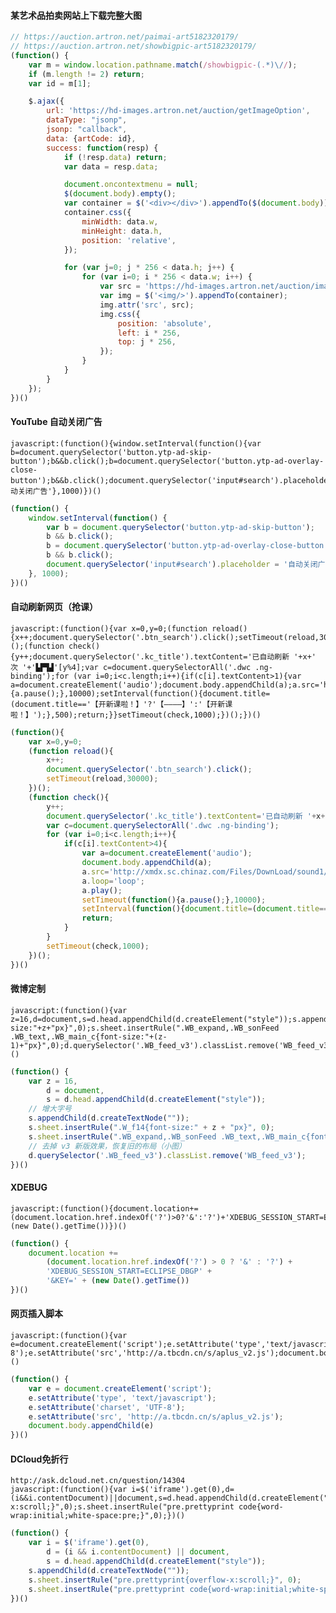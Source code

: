 #### 某艺术品拍卖网站上下载完整大图

```javascript
// https://auction.artron.net/paimai-art5182320179/
// https://auction.artron.net/showbigpic-art5182320179/
(function() {
	var m = window.location.pathname.match(/showbigpic-(.*)\//);
	if (m.length != 2) return;
	var id = m[1];

	$.ajax({
		url: 'https://hd-images.artron.net/auction/getImageOption',
		dataType: "jsonp",
		jsonp: "callback",
		data: {artCode: id},
		success: function(resp) {
			if (!resp.data) return;
			var data = resp.data;

			document.oncontextmenu = null;
			$(document.body).empty();
			var container = $('<div></div>').appendTo($(document.body));
			container.css({
				minWidth: data.w,
				minHeight: data.h,
				position: 'relative',
			});

			for (var j=0; j * 256 < data.h; j++) {
				for (var i=0; i * 256 < data.w; i++) {
					var src = 'https://hd-images.artron.net/auction/images/' + id + '/12/' + i + '_' + j + '.jpg';
					var img = $('<img/>').appendTo(container);
					img.attr('src', src);
					img.css({
						position: 'absolute',
						left: i * 256,
						top: j * 256,
					});
				}
			}
		}
	});
})()
```

#### YouTube 自动关闭广告

	javascript:(function(){window.setInterval(function(){var b=document.querySelector('button.ytp-ad-skip-button');b&&b.click();b=document.querySelector('button.ytp-ad-overlay-close-button');b&&b.click();document.querySelector('input#search').placeholder='自动关闭广告'},1000)})()

```javascript
(function() {
	window.setInterval(function() {
		var b = document.querySelector('button.ytp-ad-skip-button');
		b && b.click();
		b = document.querySelector('button.ytp-ad-overlay-close-button');
		b && b.click();
		document.querySelector('input#search').placeholder = '自动关闭广告';
	}, 1000);
})()
```

#### 自动刷新网页（抢课）

	javascript:(function(){var x=0,y=0;(function reload(){x++;document.querySelector('.btn_search').click();setTimeout(reload,30000);})();(function check(){y++;document.querySelector('.kc_title').textContent='已自动刷新 '+x+' 次 '+'▙▛▜▟'[y%4];var c=document.querySelectorAll('.dwc .ng-binding');for (var i=0;i<c.length;i++){if(c[i].textContent>1){var a=document.createElement('audio');document.body.appendChild(a);a.src='http://xmdx.sc.chinaz.com/Files/DownLoad/sound1/201709/9239.mp3';a.loop='loop';a.play();setTimeout(function(){a.pause();},10000);setInterval(function(){document.title=(document.title=='【开新课啦！】'?'【————】':'【开新课啦！】');},500);return;}}setTimeout(check,1000);})();})()

```javascript
(function(){
	var x=0,y=0;
	(function reload(){
		x++;
		document.querySelector('.btn_search').click();
		setTimeout(reload,30000);
	})();
	(function check(){
		y++;
		document.querySelector('.kc_title').textContent='已自动刷新 '+x+' 次 '+'▙▛▜▟'[y%4];
		var c=document.querySelectorAll('.dwc .ng-binding');
		for (var i=0;i<c.length;i++){
			if(c[i].textContent>4){
				var a=document.createElement('audio');
				document.body.appendChild(a);
				a.src='http://xmdx.sc.chinaz.com/Files/DownLoad/sound1/201709/9239.mp3';
				a.loop='loop';
				a.play();
				setTimeout(function(){a.pause();},10000);
				setInterval(function(){document.title=(document.title=='【开新课啦！】'?'【————】':'【开新课啦！】');},500);
				return;
			}
		}
		setTimeout(check,1000);
	})();
})()
```

#### 微博定制

	javascript:(function(){var z=16,d=document,s=d.head.appendChild(d.createElement("style"));s.appendChild(d.createTextNode(""));s.sheet.insertRule(".W_f14{font-size:"+z+"px}",0);s.sheet.insertRule(".WB_expand,.WB_sonFeed .WB_text,.WB_main_c{font-size:"+(z-1)+"px}",0);d.querySelector('.WB_feed_v3').classList.remove('WB_feed_v3');})()

```javascript
(function() {
	var z = 16,
		d = document,
		s = d.head.appendChild(d.createElement("style"));
	// 增大字号
	s.appendChild(d.createTextNode(""));
	s.sheet.insertRule(".W_f14{font-size:" + z + "px}", 0);
	s.sheet.insertRule(".WB_expand,.WB_sonFeed .WB_text,.WB_main_c{font-size:" + (z - 1) + "px}", 0);
	// 去掉 v3 新版效果，恢复旧的布局（小图）
	d.querySelector('.WB_feed_v3').classList.remove('WB_feed_v3');
})()
```

#### XDEBUG

	javascript:(function(){document.location+=(document.location.href.indexOf('?')>0?'&':'?')+'XDEBUG_SESSION_START=ECLIPSE_DBGP'+'&KEY='+(new Date().getTime())})()

```javascript
(function() {
	document.location +=
		(document.location.href.indexOf('?') > 0 ? '&' : '?') +
		'XDEBUG_SESSION_START=ECLIPSE_DBGP' +
		'&KEY=' + (new Date().getTime())
})()
```

#### 网页插入脚本

	javascript:(function(){var e=document.createElement('script');e.setAttribute('type','text/javascript');e.setAttribute('charset','UTF-8');e.setAttribute('src','http://a.tbcdn.cn/s/aplus_v2.js');document.body.appendChild(e)})()

```javascript
(function() {
	var e = document.createElement('script');
	e.setAttribute('type', 'text/javascript');
	e.setAttribute('charset', 'UTF-8');
	e.setAttribute('src', 'http://a.tbcdn.cn/s/aplus_v2.js');
	document.body.appendChild(e)
})()
```

#### DCloud免折行

	http://ask.dcloud.net.cn/question/14304
	javascript:(function(){var i=$('iframe').get(0),d=(i&&i.contentDocument)||document,s=d.head.appendChild(d.createElement("style"));s.appendChild(d.createTextNode(""));s.sheet.insertRule("pre.prettyprint{overflow-x:scroll;}",0);s.sheet.insertRule("pre.prettyprint code{word-wrap:initial;white-space:pre;}",0);})()

```javascript
(function() {
	var i = $('iframe').get(0),
		d = (i && i.contentDocument) || document,
		s = d.head.appendChild(d.createElement("style"));
	s.appendChild(d.createTextNode(""));
	s.sheet.insertRule("pre.prettyprint{overflow-x:scroll;}", 0);
	s.sheet.insertRule("pre.prettyprint code{word-wrap:initial;white-space:pre;}", 0);
})()
```
